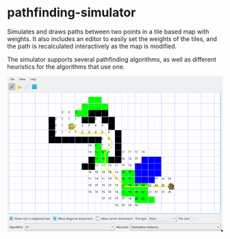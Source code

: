 # pathfinding-simulator
Simulates and draws paths between two points in a tile based map with weights.
It also includes an editor to easily set the weights of the tiles, and the path is recalculated interactively as the map is modified.

The simulator supports several pathfinding algorithms, as well as different heuristics for the algorithms that use one.

![Preview](preview.png)

